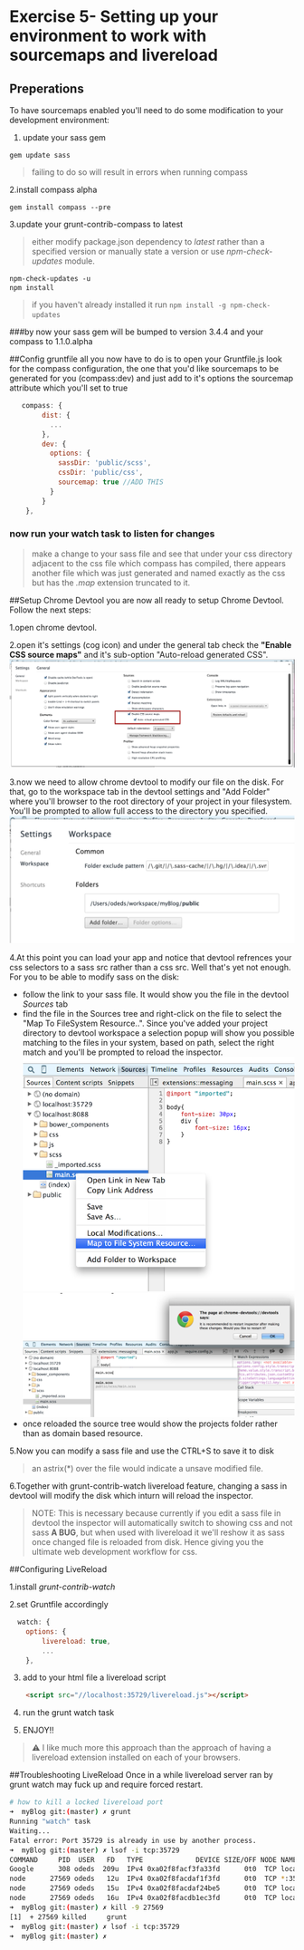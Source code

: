 # Exercise 5- Setting up your environment to work with sourcemaps and livereload

## Preperations
To have sourcemaps enabled you'll need to do some modification to your development environment:

1. update your sass gem
```
gem update sass
```
> failing to do so will result in errors when running compass

2.install compass alpha
```
gem install compass --pre
```

3.update your grunt-contrib-compass to latest
> either modify package.json dependency to *latest* rather than a specified version or manually state a version or use *npm-check-updates* module.

```
npm-check-updates -u
npm install
```
> if you haven't already installed it run ```npm install -g npm-check-updates```


###by now your sass gem will be bumped to version 3.4.4 and your compass to 1.1.0.alpha

##Config gruntfile
all you now have to do is to open your Gruntfile.js look for the compass configuration, the one that you'd like sourcemaps to be generated for you (compass:dev) and just add to it's options the sourcemap attribute which you'll set to true
```js
   compass: {
        dist: {
          ...
        },
        dev: {
          options: {
            sassDir: 'public/scss',
            cssDir: 'public/css',
            sourcemap: true //ADD THIS
          }
        }
    },
```
### now run your watch task to listen for changes
> make a change to your sass file and see that under your css directory adjacent to the css file which compass has compiled, there appears another file which was just generated and named exactly as the css but has the *.map* extension truncated to it.

##Setup Chrome Devtool
you are now all ready to setup Chrome Devtool. Follow the next steps:

1.open chrome devtool.

2.open it's settings (cog icon) and under the general tab check the **"Enable CSS source maps"** and it's sub-option "Auto-reload generated CSS".
![Alt text](https://raw.githubusercontent.com/hamecoded/myBlog/master/doc/exercises/img/devtool-enable_sourcemaps.png "Enable sourcemaps in Chrome")

3.now we need to allow chrome devtool to modify our file on the disk. For that, go to the workspace tab in the devtool settings and "Add Folder" where you'll browser to the root directory of your project in your filesystem. You'll be prompted to allow full access to the directory you specified.
![Alt text](https://raw.githubusercontent.com/hamecoded/myBlog/master/doc/exercises/img/devtool_fs_access.png "Allow devtool access to your fs")

4.At this point you can load your app and notice that devtool refrences your css selectors to a sass src rather than a css src. Well that's yet not enough. For you to be able to modify sass on the disk:
- follow the link to your sass file. It would show you the file in the devtool *Sources* tab
- find the file in the Sources tree and right-click on the file to select the "Map To FileSystem Resource..". Since you've added your project directory to devtool workspace a selection popup will show you possible matching to the files in your system, based on path, select the right match and you'll be prompted to reload the inspector.
![Alt text](https://raw.githubusercontent.com/hamecoded/myBlog/master/doc/exercises/img/map2fs.png "Map To Filesyatem Resource..")
![Alt text](https://raw.githubusercontent.com/hamecoded/myBlog/master/doc/exercises/img/map2fs-2.png "Apply fs mapping")
- once reloaded the source tree would show the projects folder rather than as domain based resource.

5.Now you can modify a sass file and use the CTRL+S to save it to disk
> an astrix(*) over the file would indicate a unsave modified file.

6.Together with grunt-contrib-watch livereload feature, changing a sass in devtool will modify the disk which inturn will reload the inspector.

> NOTE: This is necessary because currently if you edit a sass file in devtool the inspector will automatically switch to showing css and not sass **A BUG**, but when used with livereload it we'll reshow it as sass once changed file is reloaded from disk. Hence giving you the ultimate web development workflow for css.


##Configuring LiveReload

1.install *grunt-contrib-watch*

2.set Gruntfile accordingly
```js
  watch: {
    options: {
        livereload: true,
        ...
    },
```
3. add to your html file a livereload script
```html
	<script src="//localhost:35729/livereload.js"></script>
```
4. run the grunt watch task

5. ENJOY!!

>⚠ I like much more this approach than the approach of having a livereload extension installed on each of your browsers.

##Troubleshooting LiveReload
Once in a while livereload server ran by grunt watch may fuck up and require forced restart.
```sh
# how to kill a locked livereload port
➜  myBlog git:(master) ✗ grunt
Running "watch" task
Waiting...
Fatal error: Port 35729 is already in use by another process.
➜  myBlog git:(master) ✗ lsof -i tcp:35729
COMMAND     PID  USER   FD   TYPE             DEVICE SIZE/OFF NODE NAME
Google      308 odeds  209u  IPv4 0xa02f8facf3fa33fd      0t0  TCP localhost:50291->localhost:35729 (ESTABLISHED)
node      27569 odeds   12u  IPv4 0xa02f8facdaf1f3fd      0t0  TCP *:35729 (LISTEN)
node      27569 odeds   15u  IPv4 0xa02f8facdaf24be5      0t0  TCP localhost:35729->localhost:50289 (CLOSE_WAIT)
node      27569 odeds   16u  IPv4 0xa02f8facdb1ec3fd      0t0  TCP localhost:35729->localhost:50291 (ESTABLISHED)
➜  myBlog git:(master) ✗ kill -9 27569
[1]  + 27569 killed     grunt
➜  myBlog git:(master) ✗ lsof -i tcp:35729
➜  myBlog git:(master) ✗
```
